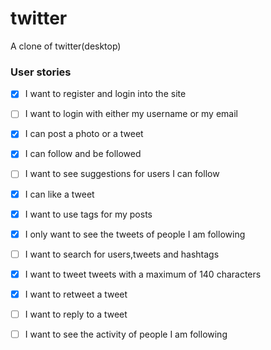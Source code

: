 # twitter
A clone of twitter(desktop)

### User stories
- [x] I want to register and login into the site
- [ ] I want to login with either my username or my email
- [x] I can post a photo or a tweet
- [x] I can follow and be followed
- [ ] I want to see suggestions for users I can follow
- [x] I can like a tweet
- [x] I want to use tags for my posts
- [x] I only want to see the tweets of people I am following
- [ ] I want to search for users,tweets and hashtags
- [x] I want to tweet tweets with a maximum of 140 characters
- [x] I want to retweet a tweet
- [ ] I want to reply to a tweet
- [ ] I want to see the activity of people I am following

